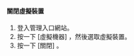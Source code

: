 #### <a name="to-shut-down-a-virtual-device"></a>關閉虛擬裝置
1. 登入管理入口網站。
2. 按一下 [虛擬機器] ，然後選取虛擬裝置。
3. 按一下 [關閉] 。


